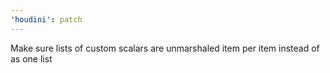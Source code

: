 ```yaml
---
'houdini': patch
---
```


Make sure lists of custom scalars are unmarshaled item per item instead of as one list
